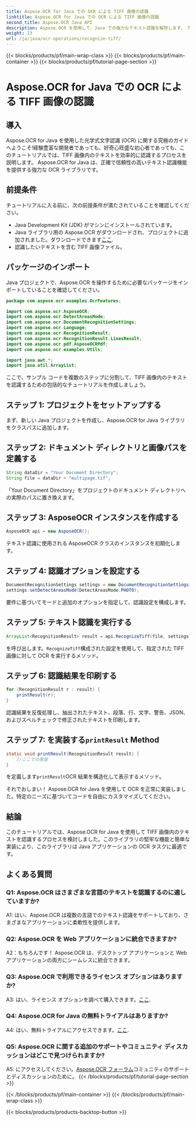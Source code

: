```yaml
---
title: Aspose.OCR for Java での OCR による TIFF 画像の認識
linktitle: Aspose.OCR for Java での OCR による TIFF 画像の認識
second_title: Aspose.OCR Java API
description: Aspose.OCR を使用して、Java での強力なテキスト認識を解除します。 TIFF 画像内のテキストを簡単に認識します。今すぐダウンロードして、シームレスな OCR エクスペリエンスを体験してください。
weight: 13
url: /ja/java/ocr-operations/recognize-tiff/
---
```


{{< blocks/products/pf/main-wrap-class >}}
{{< blocks/products/pf/main-container >}}
{{< blocks/products/pf/tutorial-page-section >}}

# Aspose.OCR for Java での OCR による TIFF 画像の認識

## 導入

Aspose.OCR for Java を使用した光学式文字認識 (OCR) に関する究極のガイドへようこそ!経験豊富な開発者であっても、好奇心旺盛な初心者であっても、このチュートリアルでは、TIFF 画像内のテキストを効率的に認識するプロセスを説明します。 Aspose.OCR for Java は、正確で信頼性の高いテキスト認識機能を提供する強力な OCR ライブラリです。

## 前提条件

チュートリアルに入る前に、次の前提条件が満たされていることを確認してください。

- Java Development Kit (JDK) がマシンにインストールされています。
-  Java ライブラリ用の Aspose.OCR がダウンロードされ、プロジェクトに追加されました。ダウンロードできます[ここ](https://releases.aspose.com/ocr/java/).
- 認識したいテキストを含む TIFF 画像ファイル。

## パッケージのインポート

Java プロジェクトで、Aspose.OCR を操作するために必要なパッケージをインポートしていることを確認してください。

```java
package com.aspose.ocr.examples.OcrFeatures;

import com.aspose.ocr.AsposeOCR;
import com.aspose.ocr.DetectAreasMode;
import com.aspose.ocr.DocumentRecognitionSettings;
import com.aspose.ocr.Language;
import com.aspose.ocr.RecognitionResult;
import com.aspose.ocr.RecognitionResult.LinesResult;
import com.aspose.ocr.pdf.AsposeOCRPdf;
import com.aspose.ocr.examples.Utils;

import java.awt.*;
import java.util.ArrayList;
```

ここで、サンプル コードを複数のステップに分割して、TIFF 画像内のテキストを認識するための包括的なチュートリアルを作成しましょう。

## ステップ 1: プロジェクトをセットアップする

まず、新しい Java プロジェクトを作成し、Aspose.OCR for Java ライブラリをクラスパスに追加します。

## ステップ 2: ドキュメント ディレクトリと画像パスを定義する

```java
String dataDir = "Your Document Directory";
String file = dataDir + "multipage.tif";
```

「Your Document Directory」をプロジェクトのドキュメント ディレクトリへの実際のパスに置き換えます。

## ステップ 3: AsposeOCR インスタンスを作成する

```java
AsposeOCR api = new AsposeOCR();
```

テキスト認識に使用される AsposeOCR クラスのインスタンスを初期化します。

## ステップ 4: 認識オプションを設定する

```java
DocumentRecognitionSettings settings = new DocumentRecognitionSettings(2);
settings.setDetectAreasMode(DetectAreasMode.PHOTO);
```

要件に基づいてモードと追加のオプションを指定して、認識設定を構成します。

## ステップ 5: テキスト認識を実行する

```java
ArrayList<RecognitionResult> result = api.RecognizeTiff(file, settings);
```

を呼び出します。`RecognizeTiff`構成された設定を使用して、指定された TIFF 画像に対して OCR を実行するメソッド。

## ステップ 6: 認識結果を印刷する

```java
for (RecognitionResult r : result) {
    printResult(r);
}
```

認識結果を反復処理し、抽出されたテキスト、段落、行、文字、警告、JSON、およびスペルチェックで修正されたテキストを印刷します。

## ステップ 7: を実装する`printResult` Method

```java
static void printResult(RecognitionResult result) {
    //ここでの実装
}
```

を定義します`printResult`OCR 結果を構造化して表示するメソッド。

それでおしまい！ Aspose.OCR for Java を使用して OCR を正常に実装しました。特定のニーズに基づいてコードを自由にカスタマイズしてください。

## 結論

このチュートリアルでは、Aspose.OCR for Java を使用して TIFF 画像内のテキストを認識するプロセスを検討しました。このライブラリの堅牢な機能と簡単な実装により、このライブラリは Java アプリケーションの OCR タスクに最適です。

## よくある質問

### Q1: Aspose.OCR はさまざまな言語のテキストを認識するのに適していますか?

A1: はい、Aspose.OCR は複数の言語でのテキスト認識をサポートしており、さまざまなアプリケーションに柔軟性を提供します。

### Q2: Aspose.OCR を Web アプリケーションに統合できますか?

A2：もちろんです！ Aspose.OCR は、デスクトップ アプリケーションと Web アプリケーションの両方にシームレスに統合できます。

### Q3: Aspose.OCR で利用できるライセンス オプションはありますか?

 A3: はい、ライセンス オプションを調べて購入できます。[ここ](https://purchase.aspose.com/buy).

### Q4: Aspose.OCR for Java の無料トライアルはありますか?

A4: はい、無料トライアルにアクセスできます。[ここ](https://releases.aspose.com/).

### Q5: Aspose.OCR に関する追加のサポートやコミュニティ ディスカッションはどこで見つけられますか?

 A5: にアクセスしてください。[Aspose.OCR フォーラム](https://forum.aspose.com/c/ocr/16)コミュニティのサポートとディスカッションのために。
{{< /blocks/products/pf/tutorial-page-section >}}

{{< /blocks/products/pf/main-container >}}
{{< /blocks/products/pf/main-wrap-class >}}

{{< blocks/products/products-backtop-button >}}
